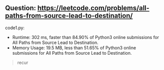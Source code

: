 ## Question: https://leetcode.com/problems/all-paths-from-source-lead-to-destination/

code1.py:
* Runtime: 302 ms, faster than 84.90% of Python3 online submissions for All Paths from Source Lead to Destination.
* Memory Usage: 19.5 MB, less than 51.65% of Python3 online submissions for All Paths from Source Lead to Destination.
> recur